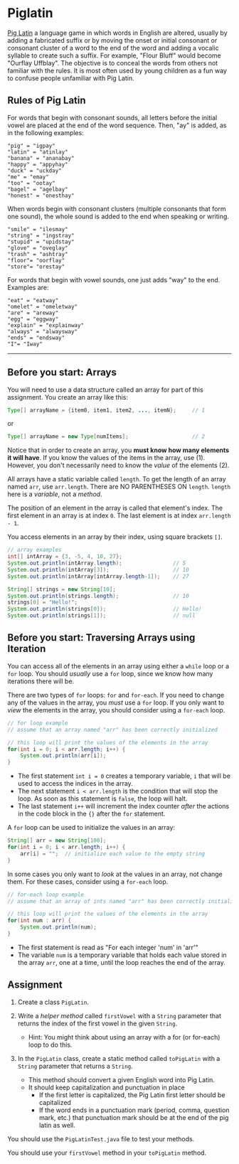# Piglatin

[Pig Latin](https://en.wikipedia.org/wiki/Pig_Latin) a language game in which words in English are altered, usually by adding a fabricated suffix or by moving the onset or initial consonant or consonant cluster of a word to the end of the word and adding a vocalic syllable to create such a suffix.  For example, "Flour Bluff" would become "Ourflay Uffblay". The objective is to conceal the words from others not familiar with the rules. It is most often used by young children as a fun way to confuse people unfamiliar with Pig Latin. 

## Rules of Pig Latin
For words that begin with consonant sounds, all letters before the initial vowel are placed at the end of the word sequence. Then, "ay" is added, as in the following examples:

    "pig" = "igpay"
    "latin" = "atinlay"
    "banana" = "ananabay"
    "happy" = "appyhay"
    "duck" = "uckday"
    "me" = "emay"
    "too" = "ootay"
    "bagel" = "agelbay"
    "honest" = "onesthay"

When words begin with consonant clusters (multiple consonants that form one sound), the whole sound is added to the end when speaking or writing.

    "smile" = "ilesmay"
    "string" = "ingstray"
    "stupid" = "upidstay"
    "glove" = "oveglay"
    "trash" = "ashtray"
    "floor"= "oorflay"
    "store"= "orestay"

For words that begin with vowel sounds, one just adds "way" to the end. Examples are:

    "eat" = "eatway"
    "omelet" = "omeletway"
    "are" = "areway"
    "egg" = "eggway"
    "explain" = "explainway"
    "always" = "alwaysway"
    "ends" = "endsway"
    "I"= "Iway"

---
## Before you start: Arrays
You will need to use a data structure called an array for part of this assignment.  You create an array like this:
``` java
Type[] arrayName = {item0, item1, item2, ..., itemN};     // 1
```
or
``` java
Type[] arrayName = new Type[numItems];                    // 2
```
Notice that in order to create an array, you **must know how many elements it will have**.  If you know the values of the items in the array, use (1).  However, you don't necessarily need to know the *value* of the elements (2).

All arrays have a static variable called `length`.  To get the length of an array named `arr`, use `arr.length`.  There are NO PARENTHESES ON `length`.  `length` here is a *variable*, not a *method*.

The position of an element in the array is called that element's index.  The first element in an array is at index `0`.  The last element is at index `arr.length - 1`.  

You access elements in an array by their index, using square brackets `[]`.  
``` java
// array examples
int[] intArray = {3, -5, 4, 10, 27};
System.out.println(intArray.length);                // 5
System.out.println(intArray[3]);                    // 10
System.out.println(intArray[intArray.length-1]);    // 27 

String[] strings = new String[10]; 
System.out.println(strings.length);                 // 10
strings[0] = "Hello!";
System.out.println(strings[0]);                     // Hello!
System.out.println(strings[1]);                     // null
```
## Before you start: Traversing Arrays using Iteration
You can access all of the elements in an array using either a `while` loop or a `for` loop.  You should *usually* use a `for` loop, since we know how many iterations there will be.

There are two types of `for` loops: `for` and `for-each`.  If you need to change any of the values in the array, you *must* use a `for` loop.  If you only want to *view* the elements in the array, you should consider using a `for-each` loop.

``` java
// for loop example
// assume that an array named "arr" has been correctly initialized

// this loop will print the values of the elements in the array
for(int i = 0; i < arr.length; i++) {
    System.out.println(arr[i]);
}
```
* The first statement `int i = 0` creates a temporary variable, `i` that will be used to access the indices in the array.
* The next statement `i < arr.length` is the condition that will stop the loop.  As soon as this statement is `false`, the loop will halt.
* The last statement `i++` will increment the index counter *after* the actions in the code block in the `{}` after the `for` statement.

A `for` loop can be used to initialize the values in an array:
``` java
String[] arr = new String[100];
for(int i = 0; i < arr.length; i++) {
    arr[i] = "";  // initialize each value to the empty string
}
```

In some cases you only want to *look* at the values in an array, not change them.  For these cases, consider using a `for-each` loop.
``` java
// for-each loop example
// assume that an array of ints named "arr" has been correctly initialized

// this loop will print the values of the elements in the array
for(int num : arr) {
    System.out.println(num);
}
```
* The first statement is read as "For each integer 'num' in 'arr'"
* The variable `num` is a temporary variable that holds each value stored in the array `arr`, one at a time, until the loop reaches the end of the array.


## Assignment
1. Create a class `PigLatin`.  

2. Write a *helper method* called `firstVowel` with a `String` parameter that returns the index of the first vowel in the given `String`.  
    * Hint: You might think about using an array with a for (or for-each) loop to do this.

3. In the `PigLatin` class, create a static method called `toPigLatin` with a `String` parameter that returns a `String`. 
    * This method should convert a given English word into Pig Latin.  
    * It should keep capitalization and punctuation in place
        * If the first letter is capitalized, the Pig Latin first letter should be capitalized
        * If the word ends in a punctuation mark (period, comma, question mark, etc.) that punctuation mark should be at the end of the pig latin as well.



You should use the `PigLatinTest.java` file to test your methods.
 
You should use your `firstVowel` method in your `toPigLatin` method.

